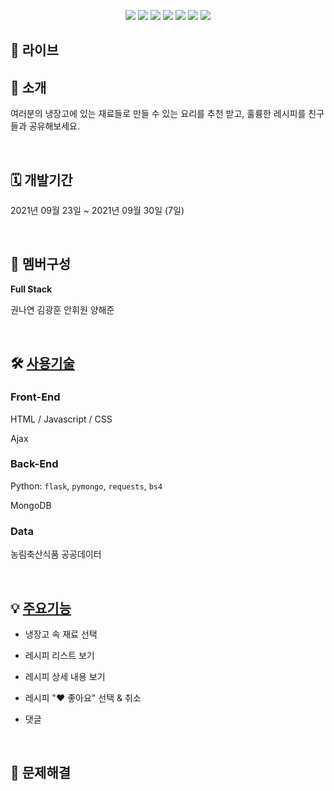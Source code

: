 <p align="center">
  <img src="https://img.shields.io/badge/Python-3766AB?style=flat-square&logo=Python&logoColor=white"/>
  <img src="https://img.shields.io/badge/JavaScript-ffb13b?style=flat-square&logo=javascript&logoColor=white"/>
  <img src="https://img.shields.io/badge/HTML-E34F26?style=flat-square&logo=html5&logoColor=white"/>
  <img src="https://img.shields.io/badge/CSS-1572B6?style=flat-square&logo=css3&logoColor=white"/>
  <img src="https://img.shields.io/badge/mongoDB-47A248?style=flat-square&logo=mongodb&logoColor=white"/>
  <img src="https://img.shields.io/badge/PyCharm-000000?style=flat-square&logo=pycharm&logoColor=white"/>
  <img src="https://img.shields.io/badge/aws-333664?style=flat-square&logo=amazon-aws&logoColor=white"/>
</p>


## 📎 라이브

## 📢 소개
여러분의 냉장고에 있는 재료들로 만들 수 있는 요리를 추천 받고, 훌륭한 레시피를 친구들과 공유해보세요.

<br>

## 🗓 개발기간
2021년 09월 23일 ~ 2021년 09월 30일 (7일)

<br>

## 🧙 멤버구성
**Full Stack**

권나연 김광훈 안휘원 양해준

<br>

## 🛠 [사용기술](https://github.com/hellonayeon/recipe-recommend-service/wiki/%EC%82%AC%EC%9A%A9-%EA%B8%B0%EC%88%A0-%EC%86%8C%EA%B0%9C)

### Front-End

HTML / Javascript / CSS

Ajax

### Back-End

Python: `flask`, `pymongo`, `requests`, `bs4`

MongoDB

### Data

농림축산식품 공공데이터

<br>

## 💡 [주요기능](https://github.com/hellonayeon/recipe-recommend-service/wiki/%EC%A3%BC%EC%9A%94-%EA%B8%B0%EB%8A%A5-%EC%86%8C%EA%B0%9C)

* 냉장고 속 재료 선택

* 레시피 리스트 보기

* 레시피 상세 내용 보기

* 레시피 "♥ 좋아요" 선택 & 취소 

* 댓글

<br>

## 👾 문제해결
 
